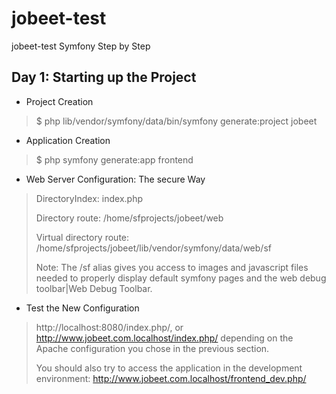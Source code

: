 # jobeet-test
jobeet-test Symfony Step by Step

Day 1: Starting up the Project
------------------------------

* Project Creation
> $ php lib/vendor/symfony/data/bin/symfony generate:project jobeet

* Application Creation
> $ php symfony generate:app frontend

* Web Server Configuration: The secure Way
> DirectoryIndex: index.php
> 
> Directory route: /home/sfprojects/jobeet/web
> 
> Virtual directory route: /home/sfprojects/jobeet/lib/vendor/symfony/data/web/sf
> 
> Note: The /sf alias gives you access to images and javascript files needed to properly display default symfony pages and the web debug toolbar|Web Debug Toolbar.

* Test the New Configuration
> http://localhost:8080/index.php/, or http://www.jobeet.com.localhost/index.php/ depending on the Apache configuration you chose in the previous section.
> 
> You should also try to access the application in the development environment: http://www.jobeet.com.localhost/frontend_dev.php/
